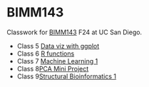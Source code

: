 # BIMM143 
Classwork for [BIMM143](https://bioboot.github.io/bimm143_F24/) F24 at UC San Diego. 

- Class 5 [Data viz with ggplot](https://github.com/samsonleung03/bimm143/blob/main/class05/class05.pdf)
- Class 6 [R functions](https://github.com/samsonleung03/bimm143/blob/main/class06/class06.1.pdf)
- Class 7 [Machine Learning 1](https://github.com/samsonleung03/bimm143/blob/main/Class07/Lab07.pdf)
- Class 8[PCA Mini Project](https://github.com/samsonleung03/bimm143/blob/main/class08/class08.pdf)
- Class 9[Structural Bioinformatics 1](https://github.com/samsonleung03/bimm143/blob/main/Class09/Class09.pdf)
